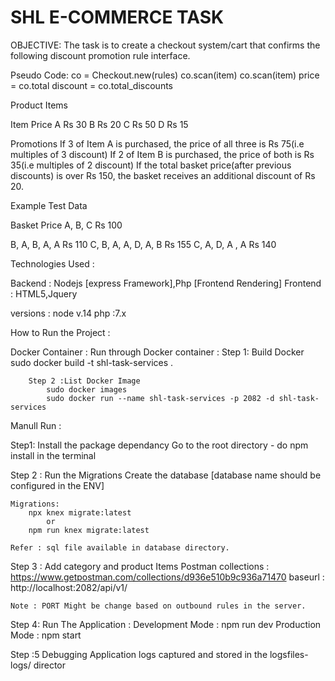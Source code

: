 # SHL E-COMMERCE TASK 
OBJECTIVE:
The task is to create a checkout system/cart that confirms the following discount promotion rule interface.

Pseudo Code:
co = Checkout.new(rules)
co.scan(item)
co.scan(item)
price = co.total
discount = co.total_discounts

Product Items

Item Price
A Rs 30
B Rs 20
C Rs 50
D Rs 15

Promotions
    If 3 of Item A is purchased, the price of all three is Rs 75(i.e multiples of 3 discount)
    If 2 of Item B is purchased, the price of both is Rs 35(i.e multiples of 2 discount)
    If the total basket price(after previous discounts) is over Rs 150, the basket receives an
additional discount of Rs 20.

Example Test Data

Basket Price
A, B, C Rs 100

B, A, B, A, A Rs 110
C, B, A, A, D, A, B Rs 155
C, A, D, A , A Rs 140


Technologies Used :

Backend : 
    Nodejs [express Framework],Php [Frontend Rendering]
Frontend : 
    HTML5,Jquery

versions : 
    node v.14
    php :7.x

How to Run the Project : 

Docker Container :
    Run through Docker container :
        Step 1: Build Docker
            sudo docker build -t shl-task-services .

        Step 2 :List Docker Image
            sudo docker images
            sudo docker run --name shl-task-services -p 2082 -d shl-task-services

Manull Run :

Step1: Install the package dependancy
    Go to the root directory - do npm install in the terminal

Step 2 : Run the Migrations
    Create the database [database name should be configured in the ENV]
    
    Migrations:
        npx knex migrate:latest 
            or
        npm run knex migrate:latest

    Refer : sql file available in database directory.

Step 3 : Add category and product Items 
    Postman collections : https://www.getpostman.com/collections/d936e510b9c936a71470
    baseurl : http://localhost:2082/api/v1/

    Note : PORT Might be change based on outbound rules in the server.

Step 4: Run The Application :
    Development Mode : 
        npm run dev
    Production Mode :
        npm start

Step :5 Debugging 
    Application logs captured and stored in the logsfiles- logs/ director